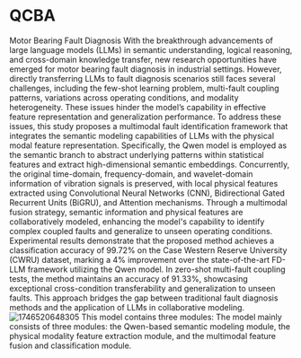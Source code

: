 # QCBA
Motor Bearing Fault Diagnosis
With the breakthrough advancements of large language models (LLMs) in semantic understanding, logical reasoning, and cross-domain knowledge transfer, new research opportunities have emerged for motor bearing fault diagnosis in industrial settings. However, directly transferring LLMs to fault diagnosis scenarios still faces several challenges, including the few-shot learning problem, multi-fault coupling patterns, variations across operating conditions, and modality heterogeneity. These issues hinder the model’s capability in effective feature representation and generalization performance. To address these issues, this study proposes a multimodal fault identification framework that integrates the semantic modeling capabilities of LLMs with the physical modal feature representation. Specifically, the Qwen model is employed as the semantic branch to abstract underlying patterns within statistical features and extract high-dimensional semantic embeddings. Concurrently, the original time-domain, frequency-domain, and wavelet-domain information of vibration signals is preserved, with local physical features extracted using Convolutional Neural Networks (CNN), Bidirectional Gated Recurrent Units (BiGRU), and Attention mechanisms. Through a multimodal fusion strategy, semantic information and physical features are collaboratively modeled, enhancing the model's capability to identify complex coupled faults and generalize to unseen operating conditions. Experimental results demonstrate that the proposed method achieves a classification accuracy of 99.72% on the Case Western Reserve University (CWRU) dataset, marking a 4% improvement over the state-of-the-art FD-LLM framework utilizing the Qwen model. In zero-shot multi-fault coupling tests, the method maintains an accuracy of 91.33%, showcasing exceptional 
cross-condition transferability and generalization to unseen faults. This approach bridges the gap between traditional fault diagnosis methods and the application of LLMs in collaborative modeling.
![1746520648305](https://github.com/user-attachments/assets/3d1bcdab-58c7-4969-8f5b-cc0523aad3a1)
This model contains three modules: The model mainly consists of three modules: the Qwen-based semantic modeling module, the physical modality feature extraction module, and the multimodal feature fusion and classification module.
